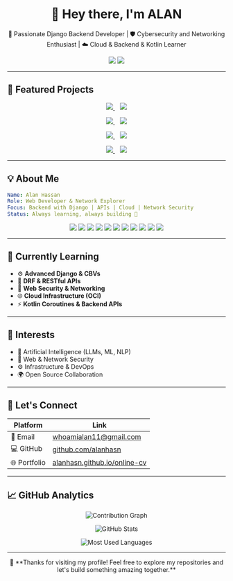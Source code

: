 <h1 align="center">👋 Hey there, I'm ALAN</h1>

<p align="center">
  🚀 Passionate Django Backend Developer | 🛡️ Cybersecurity and Networking Enthusiast | ☁️ Cloud & Backend & Kotlin Learner
</p>

<p align="center">
  <img src="https://komarev.com/ghpvc/?username=alanhasn&label=Profile%20views&color=blueviolet&style=flat-square" />
  <img src="https://img.shields.io/pypi/v/SecureTool?label=SecureTool&color=blue&style=flat-square&logo=pypi" />
</p>

---

## 🌟 Featured Projects

<p align="center">
  <a href="https://github.com/alanhasn/IP-Vulnerability-Web-App-Scanner">
    <img src="https://github-readme-stats.vercel.app/api/pin/?username=alanhasn&repo=IP-Vulnerability-Web-App-Scanner&theme=radical" />
  </a>
  &nbsp;&nbsp;
  <a href="https://github.com/alanhasn/Django-HTMX_ContactHub">
    <img src="https://github-readme-stats.vercel.app/api/pin/?username=alanhasn&repo=Django-HTMX_ContactHub&theme=radical" />
  </a>
</p>

<p align="center">
  <a href="https://github.com/alanhasn/TaskCLI-Coroutines-KotlinExposedORM">
    <img src="https://github-readme-stats.vercel.app/api/pin/?username=alanhasn&repo=TaskCLI-Coroutines-KotlinExposedORM&theme=radical" />
  </a>
  &nbsp;&nbsp;
  <a href="https://github.com/alanhasn/Task-manager-using-Django-HTMX-and-DRF">
    <img src="https://github-readme-stats.vercel.app/api/pin/?username=alanhasn&repo=Task-manager-using-Django-HTMX-and-DRF&theme=radical" />
  </a>
</p>

<p align="center">
  <a href="https://github.com/alanhasn/E-Commerce-API-Practice-DRF-course">
    <img src="https://github-readme-stats.vercel.app/api/pin/?username=alanhasn&repo=E-Commerce-API-Practice-DRF-course&theme=radical" />
  </a>
  &nbsp;&nbsp;
  <a href="https://github.com/alanhasn/my_cybersec_lib">
    <img src="https://github-readme-stats.vercel.app/api/pin/?username=alanhasn&repo=my_cybersec_lib&theme=radical" />
  </a>
</p>

<p align="center">
  <a href="https://github.com/alanhasn/Kotlin_gradle-Library-Management-System-with-DB">
    <img src="https://github-readme-stats.vercel.app/api/pin/?username=alanhasn&repo=Kotlin_gradle-Library-Management-System-with-DB&theme=radical" />
  </a>
  &nbsp;&nbsp;
  <a href="https://github.com/alanhasn/Some-Python-Tools">
    <img src="https://github-readme-stats.vercel.app/api/pin/?username=alanhasn&repo=Some-Python-Tools&theme=radical" />
  </a>
</p>

---

## 💡 About Me

```yaml
Name: Alan Hassan
Role: Web Developer & Network Explorer
Focus: Backend with Django | APIs | Cloud | Network Security
Status: Always learning, always building 💪
````

<p align="center">
  <img src="https://img.shields.io/badge/Python-3776AB?style=for-the-badge&logo=python&logoColor=white"/>
  <img src="https://img.shields.io/badge/Django-092E20?style=for-the-badge&logo=django&logoColor=white"/>
  <img src="https://img.shields.io/badge/DRF-092E20?style=for-the-badge&logo=django&logoColor=white"/>
  <img src="https://img.shields.io/badge/HTMX-0D1117?style=for-the-badge&logo=html5&logoColor=blue"/>
  <img src="https://img.shields.io/badge/Kotlin-0095D5?style=for-the-badge&logo=kotlin&logoColor=white"/>
  <img src="https://img.shields.io/badge/HTML5-E34F26?style=for-the-badge&logo=html5&logoColor=white"/>
  <img src="https://img.shields.io/badge/CSS3-1572B6?style=for-the-badge&logo=css3&logoColor=white"/>
  <img src="https://img.shields.io/badge/SQL-4479A1?style=for-the-badge&logo=sqlite&logoColor=white"/>
  <img src="https://img.shields.io/badge/Git-F05032?style=for-the-badge&logo=git&logoColor=white"/>
  <img src="https://img.shields.io/badge/GitHub-181717?style=for-the-badge&logo=github&logoColor=white"/>
  <img src="https://img.shields.io/badge/Linux-FCC624?style=for-the-badge&logo=linux&logoColor=black"/>
</p>


---

## 🚧 Currently Learning

* ⚙️ **Advanced Django & CBVs**
* 🧪 **DRF & RESTful APIs**
* 🔐 **Web Security & Networking**
* 🌐 **Cloud Infrastructure (OCI)**
* ⚡ **Kotlin Coroutines & Backend APIs**

---

## 🧠 Interests

* 🧬 Artificial Intelligence (LLMs, ML, NLP)
* 🔐 Web & Network Security
* ⚙️ Infrastructure & DevOps
* 🌍 Open Source Collaboration

---

## 🤝 Let's Connect

| Platform     | Link                                                                  |
| ------------ | --------------------------------------------------------------------- |
| 📧 Email     | [whoamialan11@gmail.com](mailto:whoamialan11@gmail.com)               |
| 💻 GitHub    | [github.com/alanhasn](https://github.com/alanhasn)                    |
| 🌐 Portfolio | [alanhasn.github.io/online-cv](https://alanhasn.github.io/online-cv/) |

---

## 📈 GitHub Analytics

<p align="center">
  <img src="https://ghchart.rshah.org/alanhasn" alt="Contribution Graph" />
</p>

<p align="center">
  <img src="https://github-readme-stats.vercel.app/api?username=alanhasn&show_icons=true&theme=tokyonight&hide_border=true&count_private=true" alt="GitHub Stats" />
</p>

<p align="center">
  <img src="https://github-readme-stats.vercel.app/api/top-langs/?username=alanhasn&layout=compact&theme=radical&hide_border=true" alt="Most Used Languages" />
</p>

---

<p align="center">
  🚀 **Thanks for visiting my profile! Feel free to explore my repositories and let's build something amazing together.**
</p>
